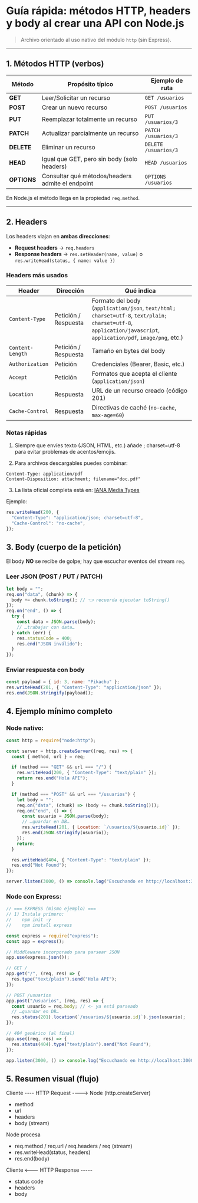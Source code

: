 # Guía rápida: métodos HTTP, headers y body al crear una API con Node.js

> Archivo orientado al uso nativo del módulo `http` (sin Express).

---

## 1. Métodos HTTP (verbos)

| Método      | Propósito típico                                 | Ejemplo de ruta      |
| ----------- | ------------------------------------------------ | -------------------- |
| **GET**     | Leer/Solicitar un recurso                        | `GET /usuarios`      |
| **POST**    | Crear un nuevo recurso                           | `POST /usuarios`     |
| **PUT**     | Reemplazar totalmente un recurso                 | `PUT /usuarios/3`    |
| **PATCH**   | Actualizar parcialmente un recurso               | `PATCH /usuarios/3`  |
| **DELETE**  | Eliminar un recurso                              | `DELETE /usuarios/3` |
| **HEAD**    | Igual que GET, pero sin body (solo headers)      | `HEAD /usuarios`     |
| **OPTIONS** | Consultar qué métodos/headers admite el endpoint | `OPTIONS /usuarios`  |

En Node.js el método llega en la propiedad `req.method`.

---

## 2. Headers

Los headers viajan en **ambas direcciones**:

- **Request headers** → `req.headers`
- **Response headers** → `res.setHeader(name, value)` o `res.writeHead(status, { name: value })`

### Headers más usados

| Header           | Dirección            | Qué indica                                                                                                                                                     |
| ---------------- | -------------------- | -------------------------------------------------------------------------------------------------------------------------------------------------------------- |
| `Content-Type`   | Petición / Respuesta | Formato del body (`application/json`, `text/html; charset=utf-8`, `text/plain; charset=utf-8`, `application/javascript`, `application/pdf`, `image/png`, etc.) |
| `Content-Length` | Petición / Respuesta | Tamaño en bytes del body                                                                                                                                       |
| `Authorization`  | Petición             | Credenciales (Bearer, Basic, etc.)                                                                                                                             |
| `Accept`         | Petición             | Formatos que acepta el cliente (`application/json`)                                                                                                            |
| `Location`       | Respuesta            | URL de un recurso creado (código 201)                                                                                                                          |
| `Cache-Control`  | Respuesta            | Directivas de caché (`no-cache`, `max-age=60`)                                                                                                                 |

### Notas rápidas

1. Siempre que envíes texto (JSON, HTML, etc.) añade ; charset=utf-8 para evitar problemas de acentos/emojis.

2. Para archivos descargables puedes combinar:

```http
Content-Type: application/pdf
Content-Disposition: attachment; filename="doc.pdf"
```

3. La lista oficial completa está en: [IANA Media Types](https://www.iana.org/assignments/media-types/media-types.xhtml)

Ejemplo:

```js
res.writeHead(200, {
  "Content-Type": "application/json; charset=utf-8",
  "Cache-Control": "no-cache",
});
```

## 3. Body (cuerpo de la petición)

El body **NO** se recibe de golpe; hay que escuchar eventos del stream `req`.

### Leer JSON (POST / PUT / PATCH)

```js
let body = "";
req.on("data", (chunk) => {
  body += chunk.toString(); // 👈 recuerda ejecutar toString()
});
req.on("end", () => {
  try {
    const data = JSON.parse(body);
    // …trabajar con data…
  } catch (err) {
    res.statusCode = 400;
    res.end("JSON inválido");
  }
});
```

### Enviar respuesta con body

```js
const payload = { id: 3, name: "Pikachu" };
res.writeHead(201, { "Content-Type": "application/json" });
res.end(JSON.stringify(payload));
```

## 4. Ejemplo mínimo completo

### Node nativo:

```js
const http = require("node:http");

const server = http.createServer((req, res) => {
  const { method, url } = req;

  if (method === "GET" && url === "/") {
    res.writeHead(200, { "Content-Type": "text/plain" });
    return res.end("Hola API");
  }

  if (method === "POST" && url === "/usuarios") {
    let body = "";
    req.on("data", (chunk) => (body += chunk.toString()));
    req.on("end", () => {
      const usuario = JSON.parse(body);
      // …guardar en DB…
      res.writeHead(201, { Location: `/usuarios/${usuario.id}` });
      res.end(JSON.stringify(usuario));
    });
    return;
  }

  res.writeHead(404, { "Content-Type": "text/plain" });
  res.end("Not Found");
});

server.listen(3000, () => console.log("Escuchando en http://localhost:3000"));
```

### Node con Express:

```js
// === EXPRESS (mismo ejemplo) ===
// 1) Instala primero:
//    npm init -y
//    npm install express

const express = require("express");
const app = express();

// Middleware incorporado para parsear JSON
app.use(express.json());

// GET /
app.get("/", (req, res) => {
  res.type("text/plain").send("Hola API");
});

// POST /usuarios
app.post("/usuarios", (req, res) => {
  const usuario = req.body; // <- ya está parseado
  // …guardar en DB…
  res.status(201).location(`/usuarios/${usuario.id}`).json(usuario);
});

// 404 genérico (al final)
app.use((req, res) => {
  res.status(404).type("text/plain").send("Not Found");
});

app.listen(3000, () => console.log("Escuchando en http://localhost:3000"));
```

## 5. Resumen visual (flujo)

Cliente ---- HTTP Request ----> Node (http.createServer)

- method
- url
- headers
- body (stream)

Node procesa

- req.method / req.url / req.headers / req (stream)
- res.writeHead(status, headers)
- res.end(body)

Cliente <--- HTTP Response -----

- status code
- headers
- body
